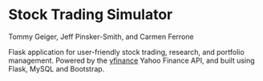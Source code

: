 # Stock Trading Simulator

Tommy Geiger, Jeff Pinsker-Smith, and Carmen Ferrone

Flask application for user-friendly stock trading, research, and portfolio management. Powered by the [yfinance](https://pypi.org/project/yfinance/) Yahoo Finance API, and built using Flask, MySQL and Bootstrap.
